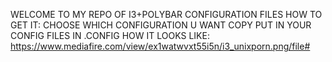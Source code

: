 WELCOME TO MY REPO OF I3+POLYBAR CONFIGURATION FILES
HOW TO GET IT:
CHOOSE WHICH CONFIGURATION U WANT
COPY 
PUT IN YOUR CONFIG FILES IN .CONFIG
HOW IT LOOKS LIKE:
https://www.mediafire.com/view/ex1watwvxt55i5n/i3_unixporn.png/file#
